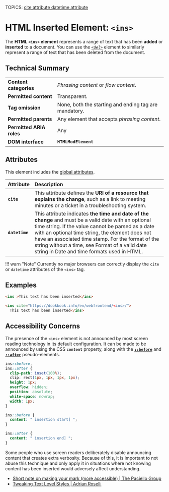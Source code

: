 TOPICS: <ins>
        <ins> cite attribute
        <ins> datetime attribute

# HTML Inserted Element: `<ins>`

The **HTML `<ins>` element** represents a range of text that has been **added** or **inserted** to
a document.
You can use the *[`<del>`](/en/webfrontend/<del>)* element to similarly represent a
range of text that has been deleted from the document.

## Technical Summary

|  |  |
| :-- | :-- |
| **Content categories** | *Phrasing content* or *flow content*. |
| **Permitted content** | Transparent. |
| **Tag omission** | None, both the starting and ending tag are mandatory. |
| **Permitted parents** | Any element that accepts *phrasing content*. |
| **Permitted ARIA roles** | Any |
| **DOM interface** | **`HTMLModElement`** |

## Attributes

This element includes the [global attributes](/en/webfrontend/HTML_Global_Attributes).

| Attribute | Description |
| :-- | :-- |
| **`cite`** | This attribute defines the **URI of a resource that explains the change**, such as a link to meeting minutes or a ticket in a troubleshooting system. |
| **`datetime`** | This attribute indicates **the time and date of the change** and must be a valid date with an optional time string. If the value cannot be parsed as a date with an optional time string, the element does not have an associated time stamp. For the format of the string without a time, see Format of a valid date string in Date and time formats used in HTML. |

!!! warn "Note"
    Currently no major browsers can correctly display the `cite` or `datetime` attributes of the `<ins>`
    tag.

## Examples

```html
<ins >This text has been inserted</ins>

<ins cite="https://dookbook.info/en/webfrontend/<ins>/">
  This text has been inserted</ins>
```

## Accessibility Concerns

The presence of the `<ins>` element is not announced by most screen reading technology in its default
configuration. It can be made to be announced by using the CSS **`content`** property, along with
the **[`::before`](en/webfrontend/::before)** and **[`::after`](en/webfrontend/::after)** pseudo-elements.

```css
ins::before,
ins::after {
  clip-path: inset(100%);
  clip: rect(1px, 1px, 1px, 1px);
  height: 1px;
  overflow: hidden;
  position: absolute;
  white-space: nowrap;
  width: 1px;
}

ins::before {
  content: " insertion start] ";
}

ins::after {
  content: " insertion end] ";
}
```

Some people who use screen readers deliberately disable announcing content that creates extra
verbosity. Because of this, it is important to not abuse this technique and only apply it in situations
where not knowing content has been inserted would adversely affect understanding.

- [Short note on making your mark (more accessible) | The Paciello Group](https://developer.paciellogroup.com/blog/2017/12/short-note-on-making-your-mark-more-accessible/)
- [Tweaking Text Level Styles | Adrian Roselli](http://adrianroselli.com/2017/12/tweaking-text-level-styles.html)
